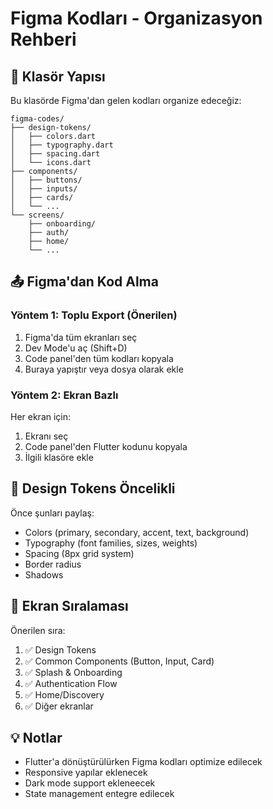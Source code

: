 # Figma Kodları - Organizasyon Rehberi

## 📁 Klasör Yapısı

Bu klasörde Figma'dan gelen kodları organize edeceğiz:

```
figma-codes/
├── design-tokens/
│   ├── colors.dart
│   ├── typography.dart
│   ├── spacing.dart
│   └── icons.dart
├── components/
│   ├── buttons/
│   ├── inputs/
│   ├── cards/
│   └── ...
└── screens/
    ├── onboarding/
    ├── auth/
    ├── home/
    └── ...
```

## 📤 Figma'dan Kod Alma

### Yöntem 1: Toplu Export (Önerilen)
1. Figma'da tüm ekranları seç
2. Dev Mode'u aç (Shift+D)
3. Code panel'den tüm kodları kopyala
4. Buraya yapıştır veya dosya olarak ekle

### Yöntem 2: Ekran Bazlı
Her ekran için:
1. Ekranı seç
2. Code panel'den Flutter kodunu kopyala
3. İlgili klasöre ekle

## 🎨 Design Tokens Öncelikli

Önce şunları paylaş:
- Colors (primary, secondary, accent, text, background)
- Typography (font families, sizes, weights)
- Spacing (8px grid system)
- Border radius
- Shadows

## 📱 Ekran Sıralaması

Önerilen sıra:
1. ✅ Design Tokens
2. ✅ Common Components (Button, Input, Card)
3. ✅ Splash & Onboarding
4. ✅ Authentication Flow
5. ✅ Home/Discovery
6. ✅ Diğer ekranlar

## 💡 Notlar

- Flutter'a dönüştürülürken Figma kodları optimize edilecek
- Responsive yapılar eklenecek
- Dark mode support ekleneecek
- State management entegre edilecek

